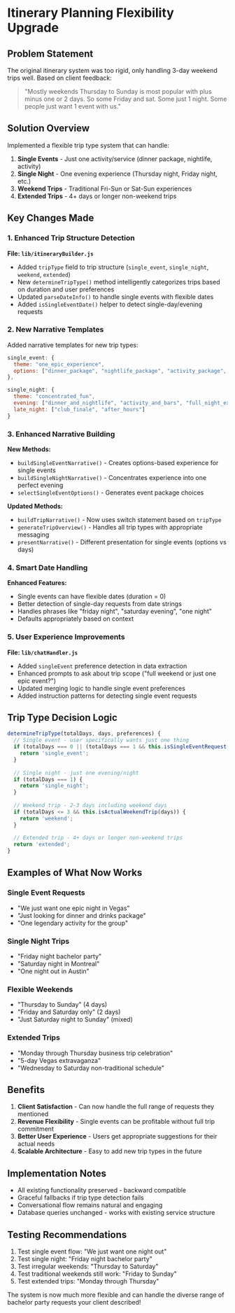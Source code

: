 # Itinerary Planning Flexibility Upgrade

## Problem Statement
The original itinerary system was too rigid, only handling 3-day weekend trips well. Based on client feedback:

> "Mostly weekends Thursday to Sunday is most popular with plus minus one or 2 days. So some Friday and sat. Some just 1 night. Some people just want 1 event with us."

## Solution Overview
Implemented a flexible trip type system that can handle:

1. **Single Events** - Just one activity/service (dinner package, nightlife, activity)
2. **Single Night** - One evening experience (Thursday night, Friday night, etc.)
3. **Weekend Trips** - Traditional Fri-Sun or Sat-Sun experiences
4. **Extended Trips** - 4+ days or longer non-weekend trips

## Key Changes Made

### 1. Enhanced Trip Structure Detection

**File: `lib/itineraryBuilder.js`**

- Added `tripType` field to trip structure (`single_event`, `single_night`, `weekend`, `extended`)
- New `determineTripType()` method intelligently categorizes trips based on duration and user preferences
- Updated `parseDateInfo()` to handle single events with flexible dates
- Added `isSingleEventDate()` helper to detect single-day/evening requests

### 2. New Narrative Templates

Added narrative templates for new trip types:
```javascript
single_event: {
  theme: "one_epic_experience",
  options: ["dinner_package", "nightlife_package", "activity_package", "full_evening"]
},

single_night: {
  theme: "concentrated_fun",
  evening: ["dinner_and_nightlife", "activity_and_bars", "full_night_experience"],
  late_night: ["club_finale", "after_hours"]
}
```

### 3. Enhanced Narrative Building

**New Methods:**
- `buildSingleEventNarrative()` - Creates options-based experience for single events
- `buildSingleNightNarrative()` - Concentrates experience into one perfect evening
- `selectSingleEventOptions()` - Generates event package choices

**Updated Methods:**
- `buildTripNarrative()` - Now uses switch statement based on `tripType`
- `generateTripOverview()` - Handles all trip types with appropriate messaging
- `presentNarrative()` - Different presentation for single events (options vs days)

### 4. Smart Date Handling

**Enhanced Features:**
- Single events can have flexible dates (duration = 0)
- Better detection of single-day requests from date strings
- Handles phrases like "friday night", "saturday evening", "one night"
- Defaults appropriately based on context

### 5. User Experience Improvements

**File: `lib/chatHandler.js`**

- Added `singleEvent` preference detection in data extraction
- Enhanced prompts to ask about trip scope ("full weekend or just one epic event?")
- Updated merging logic to handle single event preferences
- Added instruction patterns for detecting single event requests

## Trip Type Decision Logic

```javascript
determineTripType(totalDays, days, preferences) {
  // Single event - user specifically wants just one thing
  if (totalDays === 0 || (totalDays === 1 && this.isSingleEventRequest(preferences))) {
    return 'single_event';
  }
  
  // Single night - just one evening/night
  if (totalDays === 1) {
    return 'single_night';
  }
  
  // Weekend trip - 2-3 days including weekend days
  if (totalDays <= 3 && this.isActualWeekendTrip(days)) {
    return 'weekend';
  }
  
  // Extended trip - 4+ days or longer non-weekend trips
  return 'extended';
}
```

## Examples of What Now Works

### Single Event Requests
- "We just want one epic night in Vegas"
- "Just looking for dinner and drinks package"
- "One legendary activity for the group"

### Single Night Trips
- "Friday night bachelor party"
- "Saturday night in Montreal"
- "One night out in Austin"

### Flexible Weekends
- "Thursday to Sunday" (4 days)
- "Friday and Saturday only" (2 days)
- "Just Saturday night to Sunday" (mixed)

### Extended Trips
- "Monday through Thursday business trip celebration"
- "5-day Vegas extravaganza"
- "Wednesday to Saturday non-traditional schedule"

## Benefits

1. **Client Satisfaction** - Can now handle the full range of requests they mentioned
2. **Revenue Flexibility** - Single events can be profitable without full trip commitment
3. **Better User Experience** - Users get appropriate suggestions for their actual needs
4. **Scalable Architecture** - Easy to add new trip types in the future

## Implementation Notes

- All existing functionality preserved - backward compatible
- Graceful fallbacks if trip type detection fails
- Conversational flow remains natural and engaging
- Database queries unchanged - works with existing service structure

## Testing Recommendations

1. Test single event flow: "We just want one night out"
2. Test single night: "Friday night bachelor party"
3. Test irregular weekends: "Thursday to Saturday"
4. Test traditional weekends still work: "Friday to Sunday"
5. Test extended trips: "Monday through Thursday"

The system is now much more flexible and can handle the diverse range of bachelor party requests your client described! 